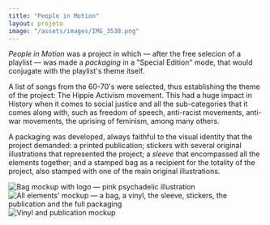 ```yaml
---
title: "People in Motion"
layout: projeto
image: "/assets/images/IMG_3538.png"
---
```

        
<p><em>People in Motion</em> was a project in which — after the free selecion of a playlist — was made a <em>packaging</em> in a "Special Edition" mode, that would conjugate with the playlist's theme itself.</p>

<p>A list of songs from the 60-70's were selected, thus establishing the theme of the project: The Hippie Activism movement. This had a huge impact in History when it comes to social justice and all the sub-categories that it comes along with, such as freedom of speech, anti-racist movements, anti-war movements, the uprising of feminism, among many others. </p>

<p>A packaging was developed, always faithful to the visual identity that the project demanded: a printed publication; stickers with several original illustrations that represented the project; a <em>sleeve</em> that encompassed all the elements together; and a stamped bag as a recipient for the totality of the project, also stamped with one of the main original illustrations.</p>

<img src="{{site.baseurl}}/assets/images/IMG_3538.png" alt="Bag mockup with logo — pink psychadelic illustration" title="Bag mockup with logo — pink psychadelic illustration">

<img src="{{site.baseurl}}/assets/images/IMG_3558.png" alt="All elements' mockup — a bag, a vinyl, the sleeve, stickers, the publication and the full packaging" title="All elements' mockup — a bag, a vinyl, the sleeve, stickers, the publication and the full packaging">

<img src="{{site.baseurl}}/assets/images/IMG_3567.png" alt="Vinyl and publication mockup" title="Vinyl and publication mockup">